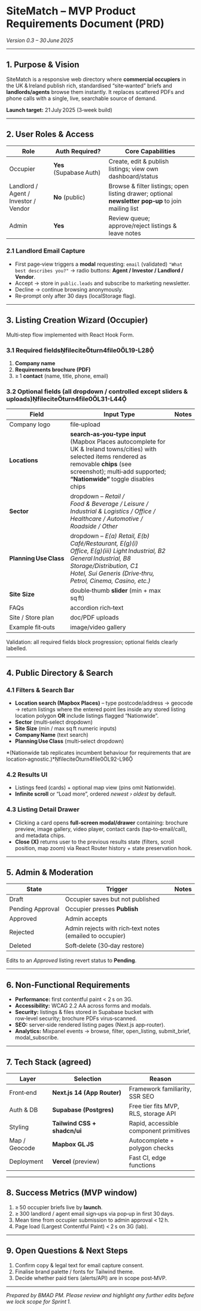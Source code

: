 # SiteMatch – MVP Product Requirements Document (PRD)

*Version 0.3 – 30 June 2025*

---

## 1. Purpose & Vision

SiteMatch is a responsive web directory where **commercial occupiers** in the UK & Ireland publish rich, standardised “site‑wanted” briefs and **landlords/agents** browse them instantly. It replaces scattered PDFs and phone calls with a single, live, searchable source of demand.

**Launch target:** 21 July 2025 (3‑week build)

---

## 2. User Roles & Access

| Role                                 | Auth Required?          | Core Capabilities                                                                                  |
| ------------------------------------ | ----------------------- | -------------------------------------------------------------------------------------------------- |
| Occupier                             | **Yes** (Supabase Auth) | Create, edit & publish listings; view own dashboard/status                                         |
| Landlord / Agent / Investor / Vendor | **No** (public)         | Browse & filter listings; open listing drawer; optional **newsletter pop‑up** to join mailing list |
| Admin                                | **Yes**                 | Review queue; approve/reject listings & leave notes                                                |

### 2.1 Landlord Email Capture

* First page‑view triggers a **modal** requesting:
  `email` (validated)
  `"What best describes you?"` → radio buttons: **Agent / Investor / Landlord / Vendor**.
* Accept → store in `public.leads` and subscribe to marketing newsletter.
* Decline → continue browsing anonymously.
* Re‑prompt only after 30 days (localStorage flag).

---

## 3. Listing Creation Wizard (Occupier)

Multi‑step flow implemented with React Hook Form.

### 3.1 Required fieldsfileciteturn4file0L19-L28

1. **Company name**
2. **Requirements brochure (PDF)**
3. ≥ 1 **contact** (name, title, phone, email)

### 3.2 Optional fields (all **dropdown / controlled** except sliders & uploads)fileciteturn4file0L31-L44

| Field                  | Input Type                                                                                                                                                                                                                | Notes |
| ---------------------- | ------------------------------------------------------------------------------------------------------------------------------------------------------------------------------------------------------------------------- | ----- |
| Company logo           | file‑upload                                                                                                                                                                                                               |       |
| **Locations**          | **search‑as‑you‑type input** (Mapbox Places autocomplete for UK & Ireland towns/cities) with selected items rendered as removable **chips** (see screenshot); multi‑add supported; **“Nationwide”** toggle disables chips |       |
| **Sector**             | dropdown – *Retail / Food & Beverage / Leisure / Industrial & Logistics / Office / Healthcare / Automotive / Roadside / Other*                                                                                            |       |
| **Planning Use Class** | dropdown – *E(a) Retail, E(b) Café/Restaurant, E(g)(i) Office, E(g)(iii) Light Industrial, B2 General Industrial, B8 Storage/Distribution, C1 Hotel, Sui Generis (Drive‑thru, Petrol, Cinema, Casino, etc.)*              |       |
| **Site Size**          | double‑thumb **slider** (min + max sq ft)                                                                                                                                                                                 |       |
| FAQs                   | accordion rich‑text                                                                                                                                                                                                       |       |
| Site / Store plan      | doc/PDF uploads                                                                                                                                                                                                           |       |
| Example fit‑outs       | image/video gallery                                                                                                                                                                                                       |       |

Validation: all required fields block progression; optional fields clearly labelled.

---

## 4. Public Directory & Search

### 4.1 Filters & Search Bar

* **Location search (Mapbox Places)** – type postcode/address → geocode → return listings where the entered point lies inside any stored listing location polygon **OR** include listings flagged “Nationwide”.
* **Sector** (multi‑select dropdown)
* **Site Size** (min / max sq ft numeric inputs)
* **Company Name** (text search)
* **Planning Use Class** (multi‑select dropdown)

\*(Nationwide tab replicates incumbent behaviour for requirements that are location‑agnostic.)\*fileciteturn4file0L92-L96

### 4.2 Results UI

* Listings feed (cards) + optional map view (pins omit Nationwide).
* **Infinite scroll** or “Load more”, ordered *newest › oldest* by default.

### 4.3 Listing Detail Drawer

* Clicking a card opens **full‑screen modal/drawer** containing: brochure preview, image gallery, video player, contact cards (tap‑to‑email/call), and metadata chips.
* **Close (X)** returns user to the previous results state (filters, scroll position, map zoom) via React Router history + state preservation hook.

---

## 5. Admin & Moderation

| State            | Trigger                                                  | Notes |
| ---------------- | -------------------------------------------------------- | ----- |
| Draft            | Occupier saves but not published                         |       |
| Pending Approval | Occupier presses **Publish**                             |       |
| Approved         | Admin accepts                                            |       |
| Rejected         | Admin rejects with rich‑text notes (emailed to occupier) |       |
| Deleted          | Soft‑delete (30‑day restore)                             |       |

Edits to an *Approved* listing revert status to **Pending**.

---

## 6. Non‑Functional Requirements

* **Performance:** first contentful paint < 2 s on 3G.
* **Accessibility:** WCAG 2.2 AA across forms and modals.
* **Security:** listings & files stored in Supabase bucket with row‑level security; brochure PDFs virus‑scanned.
* **SEO:** server‑side rendered listing pages (Next.js app‑router).
* **Analytics:** Mixpanel events → browse, filter, open\_listing, submit\_brief, modal\_subscribe.

---

## 7. Tech Stack (agreed)

| Layer         | Selection                    | Reason                                 |
| ------------- | ---------------------------- | -------------------------------------- |
| Front‑end     | **Next.js 14 (App Router)**  | Framework familiarity, SSR SEO         |
| Auth & DB     | **Supabase (Postgres)**      | Free tier fits MVP, RLS, storage API   |
| Styling       | **Tailwind CSS + shadcn/ui** | Rapid, accessible component primitives |
| Map / Geocode | **Mapbox GL JS**             | Autocomplete + polygon checks          |
| Deployment    | **Vercel** (preview)         | Fast CI, edge functions                |

---

## 8. Success Metrics (MVP window)

1. ≥ 50 occupier briefs live by **launch**.
2. ≥ 300 landlord / agent email sign‑ups via pop‑up in first 30 days.
3. Mean time from occupier submission to admin approval < 12 h.
4. Page load (Largest Contentful Paint) < 2 s on 3G (lab).

---

## 9. Open Questions & Next Steps

1. Confirm copy & legal text for email capture consent.
2. Finalise brand palette / fonts for Tailwind theme.
3. Decide whether paid tiers (alerts/API) are in scope post‑MVP.

---

*Prepared by BMAD PM. Please review and highlight any further edits before we lock scope for Sprint 1.*
